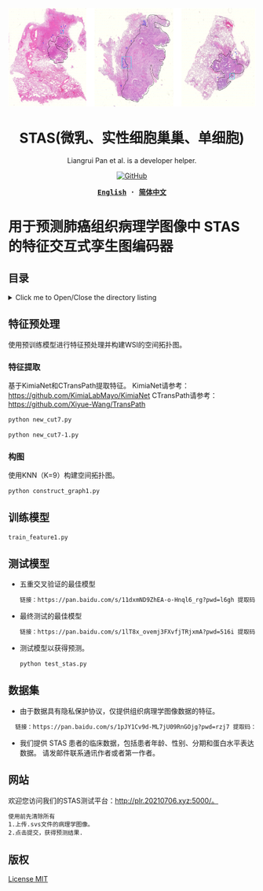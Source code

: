 


<div align="center">
  <a href="(https://github.com/panliangrui/STAS/blob/main/STAS%20prediction.png)">
    <img src="https://github.com/panliangrui/STAS/blob/main/STAS%20prediction.png" width="600" height="200" />
  </a>

  <h1>STAS(微乳、实性细胞巢巢、单细胞)</h1>

  <p>
  Liangrui Pan et al. is a developer helper.
  </p>

  <p>
    <a href="https://github.com/misitebao/yakia/blob/main/LICENSE">
      <img alt="GitHub" src="https://img.shields.io/github/license/misitebao/yakia"/>
    </a>
  </p>

  <!-- <p>
    <a href="#">Installation</a> | 
    <a href="#">Documentation</a> | 
    <a href="#">Twitter</a> | 
    <a href="https://discord.gg/zRC5BfDhEu">Discord</a>
  </p> -->

  <div>
  <strong>
  <samp>

[English](README.md) · [简体中文](README.zh-Hans.md)

  </samp>
  </strong>
  </div>
</div>

# 用于预测肺癌组织病理学图像中 STAS 的特征交互式孪生图编码器

## 目录

<details>
  <summary>Click me to Open/Close the directory listing</summary>

- [目录](#目录)
- [特征预处理](#特征预处理)
  - [特征提取](#特征提取)
  - [构图](#构图)
- [训练模型](#训练模型)
- [测试模型](#测试模型)
- [数据集](#数据集)
- [网站](#网站)
- [版权](#版权)

</details>

## 特征预处理

使用预训练模型进行特征预处理并构建WSI的空间拓扑图。

### 特征提取

基于KimiaNet和CTransPath提取特征。
KimiaNet请参考：https://github.com/KimiaLabMayo/KimiaNet
CTransPath请参考：https://github.com/Xiyue-Wang/TransPath
```markdown
python new_cut7.py
```
```markdown
python new_cut7-1.py
```

### 构图

使用KNN（K=9）构建空间拓扑图。
```markdown
python construct_graph1.py
```

## 训练模型
```markdown
train_feature1.py
```
## 测试模型

- 五重交叉验证的最佳模型
  ```markdown
  链接：https://pan.baidu.com/s/11dxmND9ZhEA-o-Hnql6_rg?pwd=l6gh 提取码：l6gh
  ```
- 最终测试的最佳模型
  ```markdown
  链接：https://pan.baidu.com/s/1lT8x_ovemj3FXvfjTRjxmA?pwd=516i 提取码：516i 
  ```
- 测试模型以获得预测。
  ```markdown
  python test_stas.py
  ```

## 数据集

- 由于数据具有隐私保护协议，仅提供组织病理学图像数据的特征。
```markdown
  链接：https://pan.baidu.com/s/1pJY1Cv9d-ML7jU09RnGOjg?pwd=rzj7 提取码：rzj7 


```
- 我们提供 STAS 患者的临床数据，包括患者年龄、性别、分期和蛋白水平表达数据。
请发邮件联系通讯作者或者第一作者。
## 网站

欢迎您访问我们的STAS测试平台：http://plr.20210706.xyz:5000/。
```markdown
使用前先清除所有
1.上传.svs文件的病理学图像。
2.点击提交，获得预测结果.
```

## 版权

[License MIT](../LICENSE)
